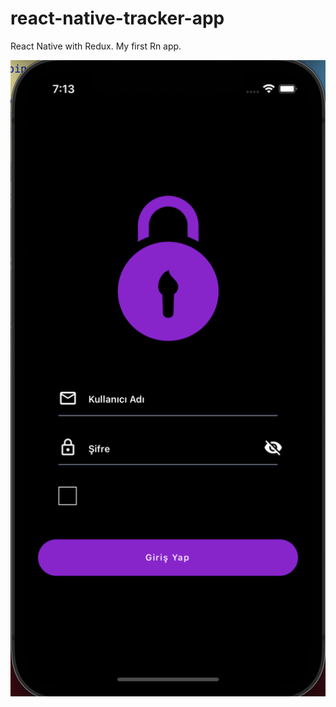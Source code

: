 # react-native-tracker-app
React Native with Redux. My first Rn app.

![Login!](app-images/login-Dark.png)
